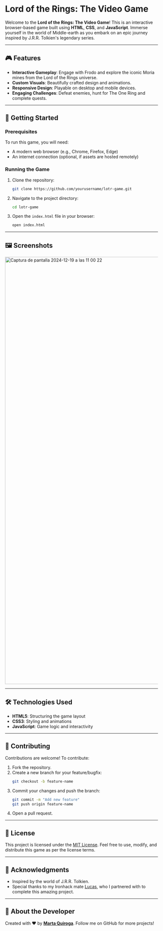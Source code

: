 # Lord of the Rings: The Video Game

Welcome to the **Lord of the Rings: The Video Game**! This is an interactive browser-based game built using **HTML**, **CSS**, and **JavaScript**. Immerse yourself in the world of Middle-earth as you embark on an epic journey inspired by J.R.R. Tolkien's legendary series.

---

## 🎮 Features

- **Interactive Gameplay**: Engage with Frodo and explore the iconic Moria mines from the Lord of the Rings universe.
- **Custom Visuals**: Beautifully crafted design and animations.
- **Responsive Design**: Playable on desktop and mobile devices.
- **Engaging Challenges**: Defeat enemies, hunt for The One Ring and complete quests.

---

## 🚀 Getting Started

### Prerequisites

To run this game, you will need:

- A modern web browser (e.g., Chrome, Firefox, Edge)
- An internet connection (optional, if assets are hosted remotely)

### Running the Game

1. Clone the repository:
   ```bash
   git clone https://github.com/yourusername/lotr-game.git
   ```
2. Navigate to the project directory:
   ```bash
   cd lotr-game
   ```
3. Open the `index.html` file in your browser:
   ```bash
   open index.html
   ```

---

## 🖼️ Screenshots

<img width="1409" alt="Captura de pantalla 2024-12-19 a las 11 00 22" src="https://github.com/user-attachments/assets/ec2c2696-74f9-4c40-bde9-efe8c3f8bb31" />


---

## 🛠️ Technologies Used

- **HTML5**: Structuring the game layout
- **CSS3**: Styling and animations
- **JavaScript**: Game logic and interactivity

---

## 🤝 Contributing

Contributions are welcome! To contribute:

1. Fork the repository.
2. Create a new branch for your feature/bugfix:
   ```bash
   git checkout -b feature-name
   ```
3. Commit your changes and push the branch:
   ```bash
   git commit -m "Add new feature"
   git push origin feature-name
   ```
4. Open a pull request.

---

## 📜 License

This project is licensed under the [MIT License](LICENSE). Feel free to use, modify, and distribute this game as per the license terms.

---

## 🌟 Acknowledgments

- Inspired by the world of J.R.R. Tolkien.
- Special thanks to my Ironhack mate [Lucas](https://github.com/Lelieur), who I partnered with to complete this amazing project.

---

## 🧙 About the Developer

Created with ❤️ by **[Marta Quiroga](https://github.com/martaqui)**. Follow me on GitHub for more projects!
